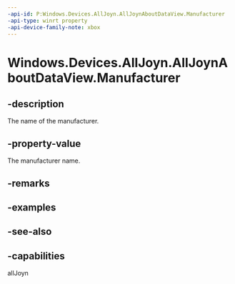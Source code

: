 ```yaml
---
-api-id: P:Windows.Devices.AllJoyn.AllJoynAboutDataView.Manufacturer
-api-type: winrt property
-api-device-family-note: xbox
---
```


<!-- Property syntax
public string Manufacturer { get; }
-->

# Windows.Devices.AllJoyn.AllJoynAboutDataView.Manufacturer

## -description
The name of the manufacturer.

## -property-value
The manufacturer name.

## -remarks

## -examples

## -see-also


## -capabilities
allJoyn
